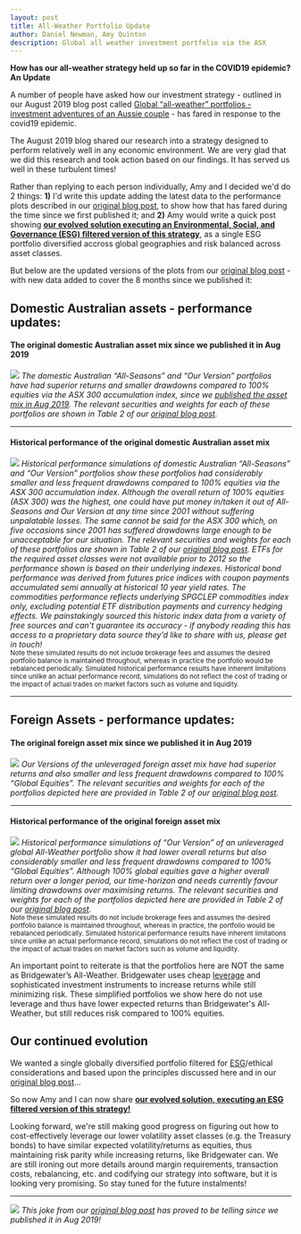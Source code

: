 ```yaml
---
layout: post
title: All-Weather Portfolio Update 
author: Daniel Newman, Amy Quinton
description: Global all weather investment portfolio via the ASX
---
```


<style>
p.comment {
background-color: #DBDBDB;
padding: 3px;
border: 2px black;
margin-left: 1px;
border-radius: 1px;
font-size: 12px
}
</style>

**How has our all-weather strategy held up so far in the COVID19 epidemic?**<br> 
**An Update** 

A number of people have asked how our investment strategy - outlined in our August 2019 blog post called [Global “all-weather” portfolios - investment adventures of an Aussie couple][3] -  has fared in response to the covid19 epidemic.

The August 2019 blog shared our research into a strategy designed to perform relatively well in any economic environment. We are very glad that we did this research and took action based on our findings. It has served us well in these turbulent times!

Rather than replying to each person individually, Amy and I decided we'd do 2 things: **1)** I'd write this update adding the latest data to the performance plots described in our [original blog post][3], to show how that has fared during the time since we first published it; and **2)** Amy would write a quick post showing **[our evolved solution executing an Environmental, Social, and Governance (ESG) filtered version of this strategy][6]**, as a single ESG portfolio diversified accross global geographies and risk balanced across asset classes.

But below are the updated versions of the plots from our [original blog post][3] - with new data added to cover the 8 months since we published it: 

## Domestic Australian assets - performance updates:

#### The original domestic Australian asset mix since we published it in Aug 2019
![]({{"/images/AU-newDataOnly.png"|absolute_url}})
*The domestic Australian “All-Seasons” and “Our Version” portfolios have had superior returns and smaller drawdowns compared to 100% equities via the ASX 300 accumulation index, since we [published the asset mix in Aug 2019][3]. The relevant securities and weights for each of these portfolios are shown in Table 2 of our [original blog post][3].* 

***

#### Historical performance of the original domestic Australian asset mix 
![]({{"/images/AU-combo-updated.png"|absolute_url}})
*Historical performance simulations of domestic Australian “All-Seasons” and “Our Version” portfolios show these portfolios had considerably smaller and less frequent drawdowns compared to 100% equities via the ASX 300 accumulation index. Although the overall return of 100% equities (ASX 300) was the highest, one could have put money in/taken it out of All-Seasons and Our Version at any time since 2001 without suffering unpalatable losses. The same cannot be said for the ASX 300 which, on five occasions since 2001 has suffered drawdowns large enough to be unacceptable for our situation. The relevant securities and weights for each of these portfolios are shown in Table 2 of our [original blog post][3]. ETFs for the required asset classes were not available prior to 2012 so the performance shown is based on their underlying indexes. Historical bond performance was derived from futures price indices with coupon payments accumulated semi annually at historical 10 year yield rates. The commodities performance reflects underlying SPGCLEP commodities index only, excluding potential ETF distribution payments and currency hedging effects. We painstakingly sourced this historic index data from a variety of free sources and can't guarantee its accuracy - if anybody reading this has access to a proprietary data source they’d like to share with us, please get in touch!* <br>
<sub> Note these simulated results do not include brokerage fees and assumes the desired portfolio balance is maintained throughout, whereas in practice the portfolio would be rebalanced periodically. Simulated historical performance results have inherent limitations since unlike an actual performance record, simulations do not reflect the cost of trading or the impact of actual trades on market factors such as volume and liquidity. <sub>

***

## Foreign Assets - performance updates:

#### The original foreign asset mix since we published it in Aug 2019
![]({{"/images/Global-newDataOnly.png"|absolute_url}})
*Our Versions of the unleveraged foreign asset mix have had superior returns and also smaller and less frequent drawdowns compared to 100% “Global Equities”. The relevant securities and weights for each of the portfolios depicted here are provided in Table 2 of our [original blog post][3].*<br>

***

#### Historical performance of the original foreign asset mix
![]({{"/images/Global-combo-updated.png"|absolute_url}})
*Historical performance simulations of “Our Version” of an unleveraged global All-Weather portfolio show it had lower overall returns but also considerably smaller and less frequent drawdowns compared to 100% “Global Equities”. Although 100% global equities gave a higher overall return over a longer period, our time-horizon and needs currently favour limiting drawdowns over maximising returns. The relevant securities and weights for each of the portfolios depicted here are provided in Table 2 of our [original blog post][3].*<br>
<sub>Note these simulated results do not include brokerage fees and assumes the desired portfolio balance is maintained throughout, whereas in practice, the portfolio would be rebalanced periodically. Simulated historical performance results have inherent limitations since unlike an actual performance record, simulations do not reflect the cost of trading or the impact of actual trades on market factors such as volume and liquidity.<sub>

An important point to reiterate is that the portfolios here are NOT the same as Bridgewater’s All-Weather. Bridgewater uses cheap [leverage][5] and sophisticated investment instruments to increase returns while still minimizing risk. These simplified portfolios we show here do not use leverage and thus have lower expected returns than Bridgewater's All-Weather, but still reduces risk compared to 100% equities.

## Our continued evolution

We wanted a single globally diversified portfolio filtered for [ESG][4]/ethical considerations and based upon the principles discussed here and in our [original blog post][3]...

So now Amy and I can now share **[our evolved solution, executing an ESG filtered version of this strategy!][6]** 

Looking forward, we're still making good progress on figuring out how to cost-effectively leverage our lower volatility asset classes (e.g. the Treasury bonds) to have similar expected volatility/returns as equities, thus maintaining risk parity while increasing returns, like Bridgewater can. We are still ironing out more details around margin requirements, transaction costs, rebalancing, etc. and codifying our strategy into software, but it is looking very promising. So stay tuned for the future instalments!

***

![]({{"/images/chair-lift.png"|absolute_url}}) *This joke from our [original blog post][3] has proved to be telling since we published it in Aug 2019!*


[1]: https://amyquinton.github.io/about/
[2]: https://dpnewman.com/
[3]: https://dpnewman.com/Global-All-weather-portfolios-investment-adventures-of-an-Aussie-couple/
[4]: https://www.investopedia.com/terms/e/environmental-social-and-governance-esg-criteria.asp
[5]: https://www.investopedia.com/terms/l/leverage.asp
[6]: https://amyquinton.github.io/global-esg-all-weather-via-asx/
